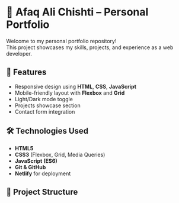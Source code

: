 # 🌟 Afaq Ali Chishti – Personal Portfolio

Welcome to my personal portfolio repository!  
This project showcases my skills, projects, and experience as a web developer.

## 🚀 Features
- Responsive design using **HTML**, **CSS**, **JavaScript**
- Mobile-friendly layout with **Flexbox** and **Grid**
- Light/Dark mode toggle
- Projects showcase section
- Contact form integration

## 🛠️ Technologies Used
- **HTML5**
- **CSS3** (Flexbox, Grid, Media Queries)
- **JavaScript (ES6)**
- **Git & GitHub**
- **Netlify** for deployment

## 📂 Project Structure
